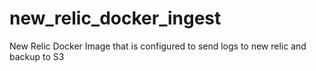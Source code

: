 # new_relic_docker_ingest
New Relic Docker Image that is configured to send logs to new relic and backup to S3
